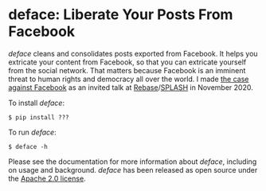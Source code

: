 # deface: Liberate Your Posts From Facebook

*deface* cleans and consolidates posts exported from Facebook. It helps you
extricate your content from Facebook, so that you can extricate yourself from
the social network. That matters because Facebook is an imminent threat to human
rights and democracy all over the world. I made [the case against
Facebook](https://youtu.be/iYJQSfQGDEE) as an invited talk at
[Rebase](http://rebase-conf.org/2020/#technology-today-a-paucity-of-integrity-and-imagination)/[SPLASH](https://2020.splashcon.org)
in November 2020.

To install *deface*:

```shell
$ pip install ???
```

To run *deface*:

```shell
$ deface -h
```

Please see the documentation for more information about *deface*, including on
usage and background. *deface* has been released as open source under the
[Apache 2.0 license](LICENSE).
